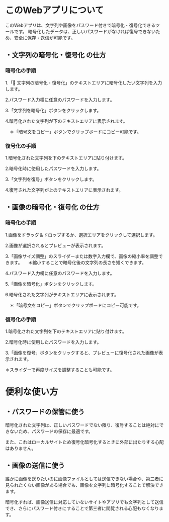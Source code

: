 # このWebアプリについて

このWebアプリは、文字列や画像をパスワード付きで暗号化・復号化できるツールです。
暗号化したデータは、正しいパスワードがなければ復号できないため、安全に保存・送信が可能です。

## ・文字列の暗号化・復号化 の仕方
### 暗号化の手順

1.「🔐 文字列の暗号化・復号化」のテキストエリアに暗号化したい文字列を入力します。

2.パスワード入力欄に任意のパスワードを入力します。

3.「文字列を暗号化」ボタンをクリックします。

4.暗号化された文字列が下のテキストエリアに表示されます。

　＊「暗号文をコピー」ボタンでクリップボードにコピー可能です。

### 復号化の手順

1.暗号化された文字列を下のテキストエリアに貼り付けます。

2.暗号化時に使用したパスワードを入力します。

3.「文字列を復号」ボタンをクリックします。

4.復号された文字列が上のテキストエリアに表示されます。

## ・画像の暗号化・復号化 の仕方
### 暗号化の手順

1.画像をドラッグ＆ドロップするか、選択エリアをクリックして選択します。

2.画像が選択されるとプレビューが表示されます。

3.「画像サイズ調整」のスライダーまたは数字入力欄で、画像の縮小率を調整できます。
　＊縮小することで暗号化後の文字列の長さを短くできます。

4.パスワード入力欄に任意のパスワードを入力します。

5.「画像を暗号化」ボタンをクリックします。

6.暗号化された文字列がテキストエリアに表示されます。

　＊「暗号文をコピー」ボタンでクリップボードにコピー可能です。

### 復号化の手順
1.暗号化された文字列を下のテキストエリアに貼り付けます。

2.暗号化時に使用したパスワードを入力します。

3.「画像を復号」ボタンをクリックすると、プレビューに復号化された画像が表示されます。

 ＊スライダーで再度サイズを調整することも可能です。

# 便利な使い方
## ・パスワードの保管に使う

暗号化された文字列は、正しいパスワードでない限り、復号することは絶対にできないため、パスワードの保存に最適です。

また、これはローカルサイトため復号化暗号化するときに外部に出たりする心配はありません。

## ・画像の送信に使う
誰かに画像を送りたいのに画像ファイルとしては送信できない場合や、第三者に見られたくない画像がある場合でも、画像を文字列に暗号化することで解決できます。

暗号化すれば、画像送信に対応していないサイトやアプリでも文字列として送信でき、さらにパスワード付きにすることで第三者に閲覧される心配もなくなります。


